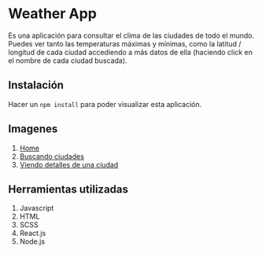 # Weather App

Es una aplicación para consultar el clima de las ciudades de todo el mundo. Puedes ver tanto las temperaturas máximas y mínimas, como la latitud / longitud de cada ciudad accediendo a más datos de ella (haciendo click en el nombre de cada ciudad buscada).

## Instalación
Hacer un ```npm install``` para poder visualizar esta aplicación.
## Imagenes
1) [Home](https://i.ibb.co/xg4J5jd/clima1.png)
2) [Buscando ciudades](https://i.ibb.co/vHqx6Xz/clima2.png)
3) [Viendo detalles de una ciudad](https://i.ibb.co/VqDvCWY/clima3.png)

###
## Herramientas utilizadas
1) Javascript
2) HTML
3) SCSS
4) React.js
5) Node.js


